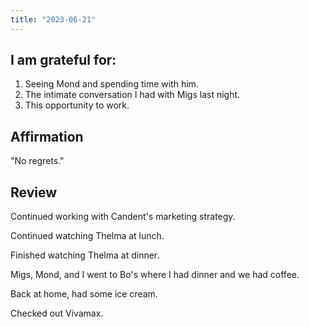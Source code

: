 ```yaml
---
title: "2023-06-21"
---
```

## I am grateful for:
1. Seeing Mond and spending time with him.
2. The intimate conversation I had with Migs last night.
3. This opportunity to work.

## Affirmation

"No regrets."

## Review

Continued working with Candent's marketing strategy.

Continued watching Thelma at lunch.

Finished watching Thelma at dinner.

Migs, Mond, and I went to Bo's where I had dinner and we had coffee.

Back at home, had some ice cream.

Checked out Vivamax.